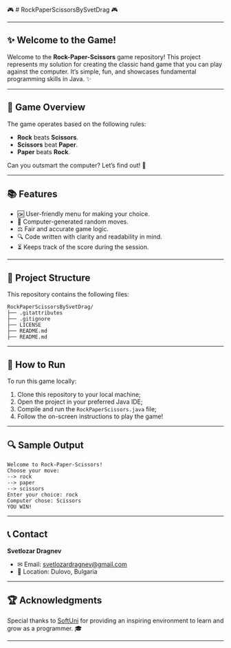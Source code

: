 🎮 # RockPaperScissorsBySvetDrag 🎮

---

## ✨ Welcome to the Game!
Welcome to the **Rock-Paper-Scissors** game repository! This project represents my solution for creating the classic hand game that you can play against the computer. It’s simple, fun, and showcases fundamental programming skills in Java. ✨

---

## 🎯 Game Overview
The game operates based on the following rules:
- **Rock** beats **Scissors**.
- **Scissors** beat **Paper**.
- **Paper** beats **Rock**.

Can you outsmart the computer? Let’s find out! 🚀

---

## 📚 Features
- 🆗 User-friendly menu for making your choice.
- 🤖 Computer-generated random moves.
- ⚖️ Fair and accurate game logic.
- 🔍 Code written with clarity and readability in mind.
- ⏳ Keeps track of the score during the session.

---

## 📄 Project Structure
This repository contains the following files:

```
RockPaperScissorsBySvetDrag/
├── .gitattributes
├── .gitignore
├── LICENSE
├── README.md
├── README.md

```

---

## 🔧 How to Run
To run this game locally:
1. Clone this repository to your local machine;
2. Open the project in your preferred Java IDE;
3. Compile and run the `RockPaperScissors.java` file;
4. Follow the on-screen instructions to play the game!

---

## 🔍 Sample Output
```
Welcome to Rock-Paper-Scissors!
Choose your move:
--> rock
--> paper
--> scissors
Enter your choice: rock
Computer chose: Scissors
YOU WIN!
```

---

## 📞 Contact
**Svetlozar Dragnev**
- ✉ Email: svetlozardragnev@gmail.com
- 🏡 Location: Dulovo, Bulgaria

---

## 🏆 Acknowledgments
Special thanks to [SoftUni](https://softuni.bg) for providing an inspiring environment to learn and grow as a programmer. 🎓

---

